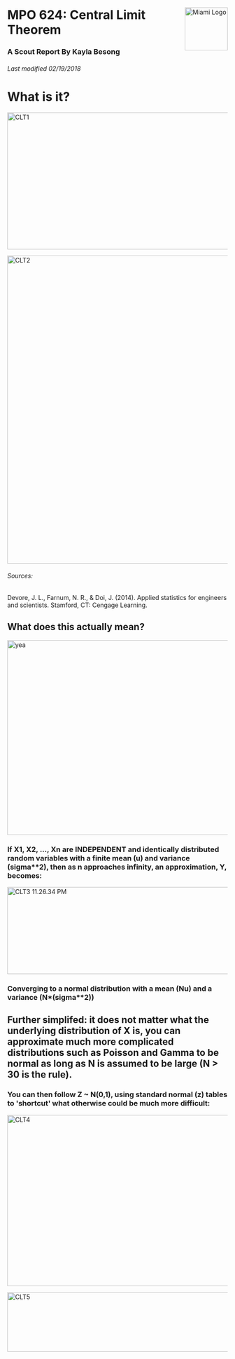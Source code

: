 
<a name="top"></a>
<div style="width:1000 px">

<div style="float:right; width:98 px; height:98px;">
<img src="https://cdn.miami.edu/_assets-common/images/system/um-logo-gray-bg.png" alt="Miami Logo" style="height: 98px;">
</div>

# MPO 624: Central Limit Theorem 

### A Scout Report By Kayla Besong

###### Last modified 02/19/2018

# What is it?

<a data-flickr-embed="true"  href="https://www.flickr.com/photos/besong11/39669530884/in/dateposted-public/" title="CLT1"><img src="https://farm5.staticflickr.com/4621/39669530884_0865da9ec4_b.jpg" width="1024" height="313" alt="CLT1"></a>

<a data-flickr-embed="true"  href="https://www.flickr.com/photos/besong11/39483200785/in/dateposted-public/" title="CLT2"><img src="https://farm5.staticflickr.com/4673/39483200785_497bee40a5_b.jpg" width="1024" height="704" alt="CLT2"></a>

###### Sources: 
Devore, J. L., Farnum, N. R., & Doi, J. (2014). Applied statistics for engineers and scientists. Stamford, CT: Cengage Learning.

## What does this actually mean?

<a data-flickr-embed="true"  href="https://www.flickr.com/photos/besong11/25508146407/in/dateposted-public/" title="yea"><img src="https://farm5.staticflickr.com/4719/25508146407_1a1844d42f_b.jpg" width="680" height="445" alt="yea"></a>


### If X1, X2, ..., Xn are INDEPENDENT and identically distributed  random variables with a finite mean (u) and variance (sigma**2), then as n approaches infinity, an approximation, Y, becomes:
<a data-flickr-embed="true"  href="https://www.flickr.com/photos/besong11/39669531054/in/dateposted-public/" title="CLT3 11.26.34 PM"><img src="https://farm5.staticflickr.com/4701/39669531054_cf1fe79e28_b.jpg" width="1024" height="199" alt="CLT3 11.26.34 PM"></a>
### Converging to a normal distribution with a mean (Nu) and a variance (N*(sigma**2))


## Further simplifed: it does not matter what the underlying distribution of X is, you can  approximate much more complicated distributions such as Poisson and Gamma to be normal as long as N is assumed to be large (N > 30 is the rule). 

### You can then follow Z ~ N(0,1), using standard normal (z) tables to 'shortcut' what otherwise could be much more difficult: 

<a data-flickr-embed="true"  href="https://www.flickr.com/photos/besong11/39669531304/in/dateposted-public/" title="CLT4"><img src="https://farm5.staticflickr.com/4676/39669531304_23e57e94c8_b.jpg" width="1024" height="391" alt="CLT4"></a>

<a data-flickr-embed="true"  href="https://www.flickr.com/photos/besong11/39669531174/in/dateposted-public/" title="CLT5"><img src="https://farm5.staticflickr.com/4605/39669531174_d57cafa561_b.jpg" width="1024" height="136" alt="CLT5"></a>
